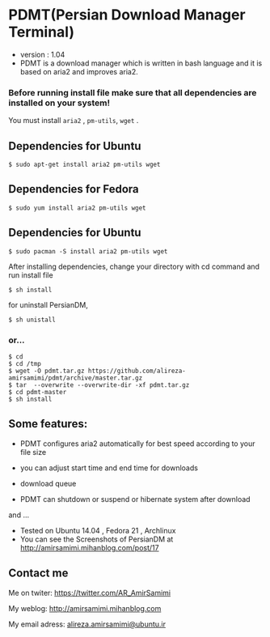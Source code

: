 PDMT(Persian Download Manager Terminal)
=============
+ version : 1.04
+ PDMT is a download manager which is written in bash language and it is based on aria2 and improves aria2.

### Before running install file make sure that all dependencies are installed on your system!
You must install `aria2` , `pm-utils`, `wget` .

## Dependencies for Ubuntu

    $ sudo apt-get install aria2 pm-utils wget
    
## Dependencies for Fedora

    $ sudo yum install aria2 pm-utils wget

## Dependencies for Ubuntu

    $ sudo pacman -S install aria2 pm-utils wget
    
After installing dependencies, change your directory with cd command and run install file

    $ sh install

for uninstall PersianDM,

    $ sh unistall

### or...

    $ cd
    $ cd /tmp
    $ wget -O pdmt.tar.gz https://github.com/alireza-amirsamimi/pdmt/archive/master.tar.gz
    $ tar  --overwrite --overwrite-dir -xf pdmt.tar.gz
    $ cd pdmt-master
    $ sh install

## Some features:

+ PDMT configures aria2 automatically for best speed according to your file size

+ you can adjust start time and end time for downloads

+ download queue

+ PDMT can shutdown or suspend or hibernate system  after download 

and ...

+ Tested on Ubuntu 14.04 , Fedora 21 , Archlinux
+ You can see the Screenshots of PersianDM at http://amirsamimi.mihanblog.com/post/17

## Contact me
Me on twiter:
https://twitter.com/AR_AmirSamimi

My weblog:
http://amirsamimi.mihanblog.com

My email adress:
alireza.amirsamimi@ubuntu.ir
